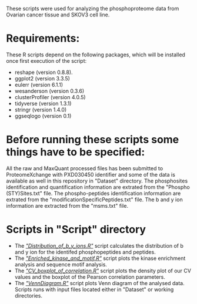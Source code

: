 These scripts were used for analyzing the phosphoproteome data from Ovarian cancer tissue and SKOV3 cell line.

# Requirements:

These R scripts depend on the following packages, which will be installed once first execution of the script:

-   reshape (version 0.8.8).
-   ggplot2 (version 3.3.5)
-   eulerr (version 6.1.1)
-   wesanderson (version 0.3.6)
-   clusterProfiler (version 4.0.5)
-   tidyverse (version 1.3.1)
-   stringr (version 1.4.0)
-   ggseqlogo (version 0.1)

# Before running these scripts some things have to be specified:

All the raw and MaxQuant processed files has been submitted to ProteomeXchange with PXD030450 identifier and some of the data is available as well in this repository in "Dataset" directory. The phosphosites identification and quantification information are extrated from the "Phospho (STY)Sites.txt" file. The phospho-peptides identification information are extrated from the "modificationSpecificPeptides.txt" file. The b and y ion information are extracted from the "msms.txt" file.

# Scripts in "Script" directory

-   The [*"Distribution_of_b\_y_ions.R"*](Script/Distribution_of_b_y_ions.R) script calculates the distribution of b and y ion for the identifed phosphopeptides and peptides.
-   The [*"Enriched_kinase_and_motif.R"*](Script/Enriched_kinase_and_motif.R) script plots the kinase enrichment analysis and sequence motif analysis.
-   The [*"CV_boxplot_of_correlation.R"*](Script/CV_boxplot_of_correlation.R) script plots the density plot of our CV values and the boxplot of the Pearson correlation parameters.
-   The [*"VennDiagram.R"*](Script/VennDiagram.R) script plots Venn diagram of the analysed data. Scripts runs with input files located either in "Dataset" or working directories.

